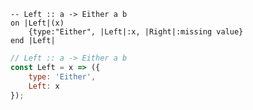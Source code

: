 ```applescript
-- Left :: a -> Either a b
on |Left|(x)
    {type:"Either", |Left|:x, |Right|:missing value}
end |Left|
```


```javascript
// Left :: a -> Either a b
const Left = x => ({
    type: 'Either',
    Left: x
});
```